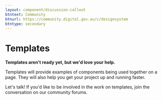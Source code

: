 ```yaml
---
layout: component/discussion-callout
btntext: Community
btnurl: https://community.digital.gov.au/c/designsystem
btntype: secondary
---
```


# Templates 

**Templates aren't ready yet, but we'd love your help.**

Templates will provide examples of components being used together on a page. They will also help you get your project up and running faster.

Let's talk! If you'd like to be involved in the work on templates, join the conversation on our community forums.

